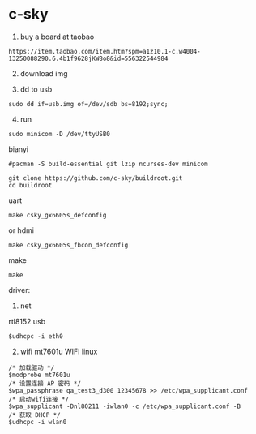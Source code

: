 # c-sky

1. buy a board at taobao 

```
https://item.taobao.com/item.htm?spm=a1z10.1-c.w4004-13250088290.6.4b1f9628jKW8o8&id=556322544984
```

2. download img


3. dd to usb

```
sudo dd if=usb.img of=/dev/sdb bs=8192;sync;
```

4. run

```
sudo minicom -D /dev/ttyUSB0
```






bianyi

```
#pacman -S build-essential git lzip ncurses-dev minicom
```
```
git clone https://github.com/c-sky/buildroot.git
cd buildroot
```

uart

```
make csky_gx6605s_defconfig
```

or hdmi

```
make csky_gx6605s_fbcon_defconfig
```

make
```
make
```




driver:

1. net

rtl8152 usb
```
$udhcpc -i eth0
```

2. wifi
mt7601u WIFI linux
```
/* 加载驱动 */
$modprobe mt7601u
/* 设置连接 AP 密码 */
$wpa_passphrase qa_test3_d300 12345678 >> /etc/wpa_supplicant.conf
/* 启动wifi连接 */
$wpa_supplicant -Dnl80211 -iwlan0 -c /etc/wpa_supplicant.conf -B
/* 获取 DHCP */
$udhcpc -i wlan0
```
